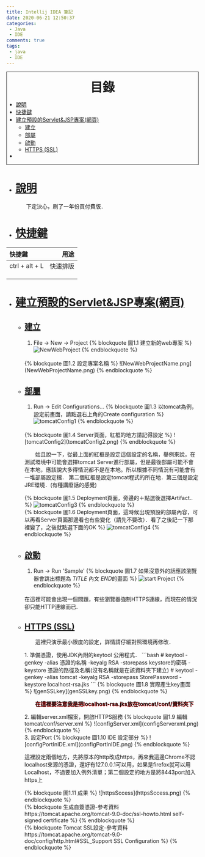 ```yaml
---
title: Intellij IDEA 筆記
date: 2020-06-21 12:50:37
categories:
 - Java
 - IDE
comments: true
tags:
 - java
 - IDE
---
```


<style>
    strong { 
        text-shadow: 0.5px 0.5px red;
    }
    .description {
        text-indent: 2em;  
    }
</style>


<div style=" border: 1px solid;"><!-- 下面要空一行不然會出錯 -->
<b style="font-size:32px"> <p id="catlog" style=" text-align: center;"> 目錄 </a> </b><br/>

- <a href="#descript">說明</a>
- <a href="#hotkey">快捷鍵</a>
- <a href="#webProject">建立預設的Servlet&JSP專案(網頁)</a>
    - <a href="#webProjectCreate"> 建立 </a>
    - <a href="#webProjectDeploy"> 部屬 </a>
    - <a href="#webProjectStart"> 啟動 </a>
    - <a href="#tomcatSSL"> HTTPS (SSL) </a>
-
</div>


<!-- more -->


- # <a id="descript" href="#catlog">說明 </a> #
   <p class="description"> 下定決心，刷了一年份買付費版．</p>
- # <a id="hotkey" href="#catlog">快捷鍵 </a> #
| 快捷鍵          | 用途           | 
| :-------------- | --------------: |
| ctrl + alt + L  | 快速排版      |
|        |                         |
|        |                        |
|                 |                |

- # <a id="webProject" href="#catlog">建立預設的Servlet&JSP專案(網頁) </a> #
    - ## <a id="webProjectCreate"  href="#catlog"> 建立 </a> ##
        1. File -> New -> Project
        {% blockquote 圖1.1 建立新的web專案  %}
        ![NewWebProject](NewWebProject.png)
        {% endblockquote %}
        <br/>
        {% blockquote 圖1.2 設定專案名稱 %}
        ![NewWebProjectName.png](NewWebProjectName.png)
        {% endblockquote %}
        <br/>
    - ## <a id="webProjectDeploy"  href="#catlog"> 部屬 </a> ##
        1. Run -> Edit Configurations...
        {% blockquote 圖1.3 以tomcat為例，設定前畫面，請點選右上角的Create configuration %}
        ![tomcatConfig1](tomcatConfig1.png)
        {% endblockquote %}
        <br/>
        {% blockquote 圖1.4 Server頁面，紅框的地方請記得設定 %}
        ![tomcatConfig2](tomcatConfig2.png)
        {% endblockquote %}
        <br/>
        <p class="description"> 姑且說一下，從最上面的紅框是設定這個設定的名稱，舉例來說，在測試環境中可能會選擇tomcat Server進行部屬，但是最後部屬可能不會在本地，應該說大多得情況都不是在本地。所以根據不同情況有可能會有一堆部屬設定檔． 第二個紅框是設定tomcat程式的所在地．第三個是設定JRE環境．(有種講廢話的感覺)</p>

        {% blockquote 圖1.5 Deployment頁面，旁邊的＋點選後選擇Artifact.. %}
        ![tomcatConfig3](tomcatConfig3.png)
        {% endblockquote %}
        <br/>
        {% blockquote 圖1.6 Deployment頁面，這時候出現預設的部屬內容，可以再看Server頁面那邊看也有些變化（請先不要改）．看了之後記一下那裡變了，之後就點選下面的OK %}
        ![tomcatConfig4](tomcatConfig4.png)
        {% endblockquote %}
        <br/>
    - ## <a id="webProjectStart"  href="#catlog"> 啟動 </a> ##
        1. Run -> Run 'Sample'
        {% blockquote 圖1.7 如果沒意外的話應該瀏覽器會跳出標題為 $TITLE$ 內文 $END$的畫面 %}
        ![start Project](start.png)
        {% endblockquote %}
        <br/>
        在這裡可能會出現一個問題，有些瀏覽器強制HTTPS連線，而現在的情況卻只能HTTP連線而已.
    - ## <a id="tomcatSSL"  href="#catlog"> HTTPS (SSL) </a> ##
        <p class="description">這裡只演示最小限度的設定，詳情請仔細對照環境再修改．</p>
        1. 準備憑證，使用JDK內附的keytool 公用程式．
        ```bash
        # keytool -genkey -alias 憑證的名稱 -keyalg RSA -storepass keystore的密碼 -keystore 憑證的路徑及名稱(沒有名稱就是在該資料夾下建立) #
        keytool -genkey -alias tomcat -keyalg RSA -storepass StorePassword -keystore localhost-rsa.jks
        ```
        {% blockquote 圖1.8 實際產生key畫面 %}
        ![genSSLkey](genSSLkey.png)
        {% endblockquote %}<br/>
        <p class="description"><strong>在這裡要注意我是把localhost-rsa.jks放在tomcat/conf/資料夾下</strong></p>
        2. 編輯server.xml檔案，開啟HTTPS服務
        {% blockquote 圖1.9 編輯tomcat/conf/server.xml %}
        ![configServer.xml](configServerxml.png)
        {% endblockquote %}<br/>
        3. 設定Port
        {% blockquote 圖1.10 IDE 設定部分 %}
        ![configPortInIDE.xml](configPortInIDE.png)
        {% endblockquote %}<br/>
        <p>這裡設定兩個地方，先將原本的http改成https，再來我這邊Chrome不認localhost來源的憑證，還好有127.0.0.1可以用，如果是firefox就可以用Localhost，不過要加入例外清單；第二個設定的地方是將8443port加入https上</p>
        {% blockquote 圖1.11 成果 %}
        ![httpsSccess](httpsSccess.png)
        {% endblockquote %}<br/>
        {% blockquote 生成自簽憑證-參考資料 https://tomcat.apache.org/tomcat-9.0-doc/ssl-howto.html self-signed certificate %}
        {% endblockquote %}<br/>
        {% blockquote Tomcat SSL設定-參考資料 https://tomcat.apache.org/tomcat-9.0-doc/config/http.html#SSL_Support SSL Configuration %}
        {% endblockquote %}<br/>
        